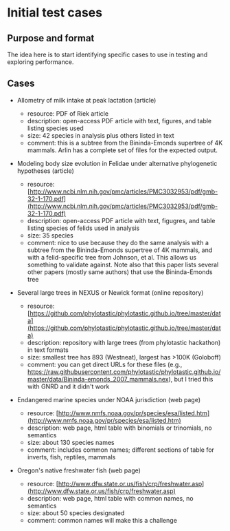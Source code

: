 # Initial test cases 

## Purpose and format

The idea here is to start identifying specific cases to use in testing and exploring performance.  

## Cases

* Allometry of milk intake at peak lactation (article)
   * resource: PDF of Riek article 
   * description: open-access PDF article with text, figures, and table listing species used 
   * size: 42 species in analysis plus others listed in text
   * comment: this is a subtree from the Bininda-Emonds supertree of 4K mammals.  Arlin has a complete set of files for the expected output. 
   
* Modeling body size evolution in Felidae under alternative phylogenetic
hypotheses (article)
   * resource: [http://www.ncbi.nlm.nih.gov/pmc/articles/PMC3032953/pdf/gmb-32-1-170.pdf](http://www.ncbi.nlm.nih.gov/pmc/articles/PMC3032953/pdf/gmb-32-1-170.pdf)
   * description: open-access PDF article with text, figugres, and table listing species of felids used in analysis
   * size: 35 species 
   * comment: nice to use because they do the same analysis with a subtree from the Bininda-Emonds supertree of 4K mammals, and with a felid-specific tree from Johnson, et al.  This allows us something to validate against.  Note also that this paper lists several other papers (mostly same authors) that use the Bininda-Emonds tree

* Several large trees in NEXUS or Newick format (online repository)
   * resource: [https://github.com/phylotastic/phylotastic.github.io/tree/master/data](https://github.com/phylotastic/phylotastic.github.io/tree/master/data)
   * description: repository with large trees (from phylotastic hackathon) in text formats
   * size: smallest tree has 893 (Westneat), largest has >100K (Goloboff) 
   * comment: you can get direct URLs for these files (e.g.,  https://raw.githubusercontent.com/phylotastic/phylotastic.github.io/master/data/Bininda-emonds_2007_mammals.nex), but I tried this with GNRD and it didn't work 

* Endangered marine species under NOAA jurisdiction (web page)
   * resource: [http://www.nmfs.noaa.gov/pr/species/esa/listed.htm](http://www.nmfs.noaa.gov/pr/species/esa/listed.htm)
   * description: web page, html table with binomials or trinomials, no semantics
   * size: about 130 species names 
   * comment: includes common names; different sections of table for inverts, fish, reptiles, mammals 

* Oregon's native freshwater fish (web page)
   * resource: [http://www.dfw.state.or.us/fish/crp/freshwater.asp](http://www.dfw.state.or.us/fish/crp/freshwater.asp)
   * description: web page, html table with common names, no semantics
   * size: about 50 species designated 
   * comment:  common names will make this a challenge

